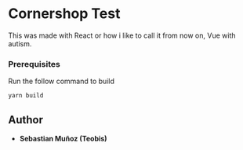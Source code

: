 # Cornershop Test

This was made with React or how i like to call it from now on, Vue with autism.


### Prerequisites

Run the follow command to build

```
yarn build
```

## Author

* **Sebastian Muñoz (Teobis)**